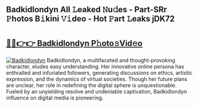 ## Badkidlondyn All 𝙻eaked 𝙽u𝚍es - Part-SRr 𝙿hotos B𝚒kini 𝚅𝚒deo - Hot 𝙿art 𝙻eaks jDK72

# <h2><a href="http://ld3304.urlbe.top/?page=Badkidlondyn">🔗🔗👉👉 Badkidlondyn P𝚑oto𝚜Vid𝚎o</a></h2>

[![Badkidlondyn](https://i.imgur.com/eBuTRDB.gif)](http://ld3304.urlbe.top/?page=Badkidlondyn)
Badkidlondyn, a multifaceted and thought-provoking character, eludes easy understanding. Her innovative online persona has enthralled and infuriated followers, generating discussions on ethics, artistic expression, and the dynamics of virtual societies. Though her future plans are unclear, her role in redefining the digital sphere is unquestionable. Fueled by an unyielding resolve and undeniable captivation, Badkidlondyn influence on digital media is pioneering.

